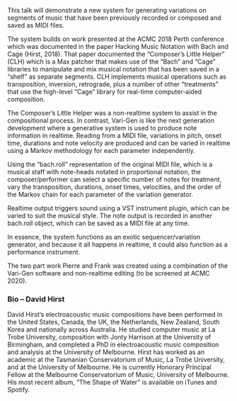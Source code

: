 This talk will demonstrate a new system for generating variations on segments of music that have been previously recorded or composed and saved as MIDI files.

The system builds on work presented at the ACMC 2018 Perth conference which was documented in the paper Hacking Music Notation with Bach and Cage (Hirst, 2018). That paper documented the “Composer’s Little Helper” (CLH) which is a Max patcher that makes use of the “Bach” and “Cage” libraries to manipulate and mix musical notation that has been saved in a “shelf” as separate segments. CLH implements musical operations such as transposition, inversion, retrograde, plus a number of other “treatments” that use the high-level “Cage” library for real-time computer-aided composition.

The Composer’s Little Helper was a non-realtime system to assist in the compositional process. In contrast, Vari-Gen is like the next generation development where a generative system is used to produce note information in realtime. Reading from a MIDI file, variations in pitch, onset time, durations and note velocity are produced and can be varied in realtime using a Markov methodology for each parameter independently.

Using the “bach.roll” representation of the original MIDI file, which is a musical staff with note-heads notated in proportional notation, the composer/performer can select a specific number of notes for treatment, vary the transposition, durations, onset times, velocities, and the order of the Markov chain for each parameter of the variation generator.

Realtime output triggers sound using a VST instrument plugin, which can be varied to suit the musical style. The note output is recorded in another bach.roll object, which can be saved as a MIDI file at any time.

In essence, the system functions as an exotic sequencer/variation generator, and because it all happens in realtime, it could also function as a performance instrument.

The two part work Pierre and Frank was created using a combination of the Vari-Gen software and non-realtime editing (to be screened at ACMC 2020).

### Bio – David Hirst

David Hirst’s electroacoustic music compositions have been performed in the United States, Canada, the UK, the Netherlands, New Zealand, South Korea and nationally across Australia. He studied computer music at La Trobe University, composition with Jonty Harrison at the University of Birmingham, and completed a PhD in electroacoustic music composition and analysis at the University of Melbourne. Hirst has worked as an academic at the Tasmanian Conservatorium of Music, La Trobe University, and at the University of Melbourne. He is currently Honorary Principal Fellow at the Melbourne Conservatorium of Music, University of Melbourne. His most recent album, “The Shape of Water” is available on iTunes and Spotify.